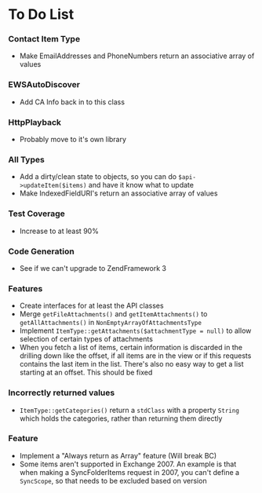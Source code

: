 # To Do List

### Contact Item Type
 * Make EmailAddresses and PhoneNumbers return an associative array of values

### EWSAutoDiscover
 * Add CA Info back in to this class

### HttpPlayback
 * Probably move to it's own library

### All Types
 * Add a dirty/clean state to objects, so you can do `$api->updateItem($items)` and have it know what to update
 * Make IndexedFieldURI's return an associative array of values

### Test Coverage
 * Increase to at least 90%

### Code Generation
 * See if we can't upgrade to ZendFramework 3

### Features
 * Create interfaces for at least the API classes
 * Merge `getFileAttachments()` and `getItemAttachments()` to `getAllAttachments()` in `NonEmptyArrayOfAttachmentsType`
 * Implement `ItemType::getAttachments($attachmentType = null)` to allow selection of certain types of attachments
 * When you fetch a list of items, certain information is discarded in the drilling down like the offset, if all items
 are in the view or if this requests contains the last item in the list. There's also no easy way to get a list starting
 at an offset. This should be fixed

### Incorrectly returned values
 * `ItemType::getCategories()` return a `stdClass` with a property `String` which holds the categories, rather than returning them directly

### Feature
 * Implement a "Always return as Array" feature (Will break BC)
 * Some items aren't supported in Exchange 2007. An example is that when making a SyncFolderItems request in 2007,
 you can't define a `SyncScope`, so that needs to be excluded based on version

